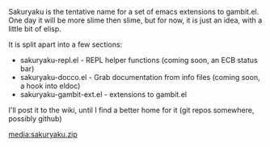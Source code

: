Sakuryaku is the tentative name for a set of emacs extensions to
gambit.el. One day it will be more slime then slime, but for now, it is
just an idea, with a little bit of elisp.

It is split apart into a few sections:

  - sakuryaku-repl.el - REPL helper functions (coming soon, an ECB
    status bar)
  - sakuryaku-docco.el - Grab documentation from info files (coming
    soon, a hook into eldoc)
  - sakuryaku-gambit-ext.el - extensions to gambit.el

I'll post it to the wiki, until I find a better home for it (git repos
somewhere, possibly github)

[media:sakuryaku.zip](media:sakuryaku.zip.md)

